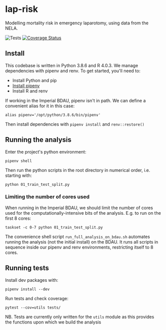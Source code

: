 # lap-risk

Modelling mortality risk in emergency laparotomy, using data from the NELA.

![Tests](https://github.com/finncatling/lap-risk/workflows/Tests/badge.svg)
[![Coverage Status](https://coveralls.io/repos/github/finncatling/lap-risk/badge.svg?t=H4at4E)](https://coveralls.io/github/finncatling/lap-risk)

## Install

This codebase is written in Python 3.8.6 and R 4.0.3. We manage dependencies with pipenv and renv. To get started, you'll need to:

- Install Python and pip
- [Install pipenv](https://pipenv-fork.readthedocs.io/en/latest/install.html#installing-pipenv)
- Install R and renv

If working in the Imperial BDAU, pipenv isn't in path. We can define a convenient alias for it in this case:

```console
alias pipenv='/opt/python/3.8.6/bin/pipenv'
```

Then install dependencies with  `pipenv install` and `renv::restore()`

## Running the analysis

Enter the project's python environment:

```console
pipenv shell
```

Then run the python scripts in the root directory in numerical order, i.e. starting with:

```console
python 01_train_test_split.py
```

### Limiting the number of cores used

When running in the Imperial BDAU, we should limit the number of cores used for the computationally-intensive bits of the analysis. E.g. to run on the first 8 cores:

```console
taskset -c 0-7 python 01_train_test_split.py
```

The convenience shell script `run_full_analysis_on_bdau.sh` automates running the analysis (not the initial install) on the BDAU. It runs all scripts in sequence inside our pipenv and renv environments, restricting itself to 8 cores. 

## Running tests

Install dev packages with:

```console
pipenv install --dev 
```

Run tests and check coverage:

```console
pytest --cov=utils tests/ 
```

NB. Tests are currently only written for the `utils` module as this provides the functions upon which we build the analysis